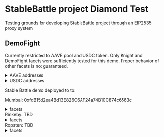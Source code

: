 # StableBattle project Diamond Test
Testing grounds for developing StableBattle project through an EIP2535 proxy system

## DemoFight

Currently restricted to AAVE pool and USDC token.
Only Knight and DemoFight facets were sufficiently tested for this demo. Proper behavior of other facets is not guaranteed.

<details>
<summary>AAVE addresses</summary>

Mumbai: 0x6C9fB0D5bD9429eb9Cd96B85B81d872281771E6B

Rinkeby: 0xE039BdF1d874d27338e09B55CB09879Dedca52D8

Ropsten: 0x6C9fB0D5bD9429eb9Cd96B85B81d872281771E6B

</details>

<details>
<summary>USDC addresses</summary>

Mumbai: 0x9aa7fEc87CA69695Dd1f879567CcF49F3ba417E2

Rinkeby: 0xb18d016cDD2d9439A19f15633005A6b2cd6Aa774

Ropsten: 0xe99F86Ec081BcA8b1627BDf8062C19fAcC79997B

</details>


Stable Battle demo deployed to to:

Mumbai: 0xfdB15d2ea4Bd13E826C6AF24a74B10C874c6563c
<details>
<summary>facets</summary>
DiamondCutFacet: 0x8b9fcB32B19ad0d8A3eC661bD9E84245604164B9

DiamondLoupeFacet: 0xA7B249ACC17E5803c9803950eaaC51D6661109C0

OwnershipFacet: 0x6FDdAA5afB0aeF974eDa41054E5e5487F9Ab8Fb4

ItemsFacet: 0x82adDba72878D59eeA39f30A0322d4dD972ce93f

ClanFacet: 0x6FeB73C3224F4F34d0ddb677AA4c03f15F2ba34f

ForgeFacet: 0xe0C470ba35397C3CE28E69a16740242DB5bAC5eE

KnightFacet: 0xC97Cddf4C114c708f12d835993292B554edb4b2c

SBVHookFacet: 0xe975e22707832cC0304e34FC527169e8f5Cc2831 

TournamentFacet: 0x62E8D660F02BbE1a5b907ED986ba4A972c06f541

TreasuryFacet: 0x10932FD26d01cA16930730227329d0BC5422cb31

GearFacet: 0x058B9680a646A0dD498623A27b4CEFBc01D28a59

EtherscanFacet: 0x948650209Cbf02347C4a82Bb3eDDE1a6ab99abc2

DemoFightFacet: 0x5d6b6a3148937e4546e3ED863efF17926E19D7B9

</details>
Rinkeby: TBD
<details>
<summary>facets</summary>
DiamondCutFacet: TBD

DiamondLoupeFacet: TBD

OwnershipFacet: TBD

ItemsFacet: TBD

ClanFacet: TBD

ForgeFacet: TBD

KnightFacet: TBD

SBVHookFacet: TBD 

TournamentFacet: TBD

TreasuryFacet: TBD

GearFacet: TBD

EtherscanFacet: TBD

DemoFightFacet: TBD
</details>
Ropsten: TBD
<details>
<summary>facets</summary>
DiamondCutFacet: TBD

DiamondLoupeFacet: TBD

OwnershipFacet: TBD

ItemsFacet: TBD

ClanFacet: TBD

ForgeFacet: TBD

KnightFacet: TBD

SBVHookFacet: TBD 

TournamentFacet: TBD

TreasuryFacet: TBD

GearFacet: TBD

EtherscanFacet: TBD

DemoFightFacet: TBD

</details>